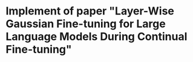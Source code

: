 # Implement of paper "Layer-Wise Gaussian Fine-tuning for Large Language Models During Continual Fine-tuning"
